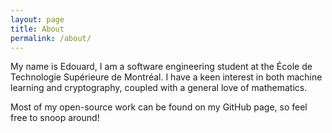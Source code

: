 ```yaml
---
layout: page
title: About
permalink: /about/
---
```


My name is Edouard, I am a software engineering student at the École de Technologie Supérieure de Montréal. I have a keen interest in both machine learning and cryptography, coupled with a general love of mathematics.

Most of my open-source work can be found on my GitHub page, so feel free to snoop around!
